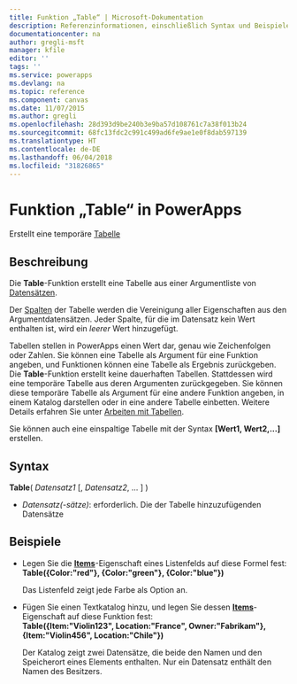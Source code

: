 ```yaml
---
title: Funktion „Table“ | Microsoft-Dokumentation
description: Referenzinformationen, einschließlich Syntax und Beispielen, zur Funktion „Table“ in PowerApps
documentationcenter: na
author: gregli-msft
manager: kfile
editor: ''
tags: ''
ms.service: powerapps
ms.devlang: na
ms.topic: reference
ms.component: canvas
ms.date: 11/07/2015
ms.author: gregli
ms.openlocfilehash: 28d393d9be240b3e9ba57d108761c7a38f013b24
ms.sourcegitcommit: 68fc13fdc2c991c499ad6fe9ae1e0f8dab597139
ms.translationtype: HT
ms.contentlocale: de-DE
ms.lasthandoff: 06/04/2018
ms.locfileid: "31826865"
---
```

# <a name="table-function-in-powerapps"></a>Funktion „Table“ in PowerApps
Erstellt eine temporäre [Tabelle](../working-with-tables.md)

## <a name="description"></a>Beschreibung
Die **Table**-Funktion erstellt eine Tabelle aus einer Argumentliste von [Datensätzen](../working-with-tables.md#records).

Der [Spalten](../working-with-tables.md#columns) der Tabelle werden die Vereinigung aller Eigenschaften aus den Argumentdatensätzen. Jeder Spalte, für die im Datensatz kein Wert enthalten ist, wird ein *leerer* Wert hinzugefügt.

Tabellen stellen in PowerApps einen Wert dar, genau wie Zeichenfolgen oder Zahlen. Sie können eine Tabelle als Argument für eine Funktion angeben, und Funktionen können eine Tabelle als Ergebnis zurückgeben. Die **Table**-Funktion erstellt keine dauerhaften Tabellen. Stattdessen wird eine temporäre Tabelle aus deren Argumenten zurückgegeben.  Sie können diese temporäre Tabelle als Argument für eine andere Funktion angeben, in einem Katalog darstellen oder in eine andere Tabelle einbetten.  Weitere Details erfahren Sie unter [Arbeiten mit Tabellen](../working-with-tables.md).

Sie können auch eine einspaltige Tabelle mit der Syntax **[Wert1, Wert2,...]**  erstellen.

## <a name="syntax"></a>Syntax
**Table**( *Datensatz1* [, *Datensatz2*, ... ] )

* *Datensatz(-sätze)*: erforderlich. Die der Tabelle hinzuzufügenden Datensätze

## <a name="examples"></a>Beispiele
* Legen Sie die **[Items](../controls/properties-core.md)**-Eigenschaft eines Listenfelds auf diese Formel fest:
  <br>**Table({Color:"red"}, {Color:"green"}, {Color:"blue"})**
  
    Das Listenfeld zeigt jede Farbe als Option an.
* Fügen Sie einen Textkatalog hinzu, und legen Sie dessen **[Items](../controls/properties-core.md)**-Eigenschaft auf diese Funktion fest:<br>
  **Table({Item:"Violin123", Location:"France", Owner:"Fabrikam"}, {Item:"Violin456", Location:"Chile"})**
  
    Der Katalog zeigt zwei Datensätze, die beide den Namen und den Speicherort eines Elements enthalten. Nur ein Datensatz enthält den Namen des Besitzers.

